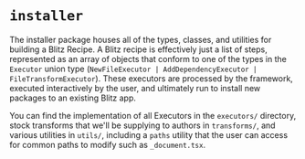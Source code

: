 # `installer`

The installer package houses all of the types, classes, and utilities for building a Blitz Recipe. A Blitz recipe is effectively just a list of steps, represented as an array of objects that conform to one of the types in the `Executor` union type (`NewFileExecutor | AddDependencyExecutor | FileTransformExecutor`). These executors are processed by the framework, executed interactively by the user, and ultimately run to install new packages to an existing Blitz app.

You can find the implementation of all Executors in the `executors/` directory, stock transforms that we'll be supplying to authors in `transforms/`, and various utilities in `utils/`, including a `paths` utility that the user can access for common paths to modify such as `_document.tsx`.

